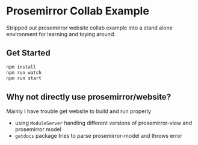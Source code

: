 # Prosemirror Collab Example

Stripped out prosemirror website collab example into a stand alone environment for learning and toying around.

## Get Started

```bash
npm install
npm run watch
npm run start
```

## Why not directly use prosemirror/website?
Mainly I have trouble get website to build and run properly
- using `ModuleServer` handling different versions of prosemirror-view and prosemirror model
- `getdocs` package tries to parse prosemirror-model and throws error

